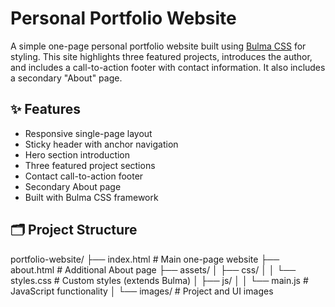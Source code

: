 # Personal Portfolio Website

A simple one-page personal portfolio website built using [Bulma CSS](https://bulma.io/) for styling. This site highlights three featured projects, introduces the author, and includes a call-to-action footer with contact information. It also includes a secondary "About" page.

## ✨ Features

- Responsive single-page layout
- Sticky header with anchor navigation
- Hero section introduction
- Three featured project sections
- Contact call-to-action footer
- Secondary About page
- Built with Bulma CSS framework

## 🗂️ Project Structure

portfolio-website/
├── index.html # Main one-page website
├── about.html # Additional About page
├── assets/
│ ├── css/
│ │ └── styles.css # Custom styles (extends Bulma)
│ ├── js/
│ │ └── main.js # JavaScript functionality
│ └── images/ # Project and UI images
